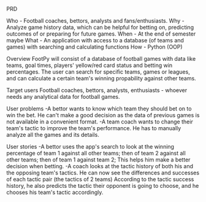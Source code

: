 PRD

Who - Football coaches, bettors, analysts and fans/enthusiasts.
Why - Analyze game history data, which can be helpful for betting on, predicting outcomes of or preparing for future games.
When - At the end of semester maybe
What - An application with access to a database (of teams and games) with searching and calculating functions
How - Python (OOP)

Overview
FootPy will consist of a database of football games with data like teams, goal times, players' yellow/red card status and
betting win percentages. The user can search for specific teams, games or leagues, and can calculate a certain team's
winning propability against other teams.

Target users
Football coaches, bettors, analysts, enthusiasts - whoever needs any analytical data for football games.

User problems
-A bettor wants to know which team they should bet on to win the bet.
He can't make a good decision as the data of previous games is not available in a convenient format.
-A team coach wants to change their team's tactic to improve the team's performance.
He has to manually analyze all the games and its details.

User stories
-A bettor uses the app's search to look at the winning percentage of team 1 against all other teams;
then of team 2 against all other teams; then of team 1 against team 2;  This helps him make
a better decision when betting.
-A coach looks at the tactic history of both his and the opposing team's tactics.
He can now see the differences and successes of each tactic pair (the tactics of 2 teams)
According to the tactic success history, he also predicts the tactic their opponent is going to choose,
and he chooses his team's tactic accordingly.
